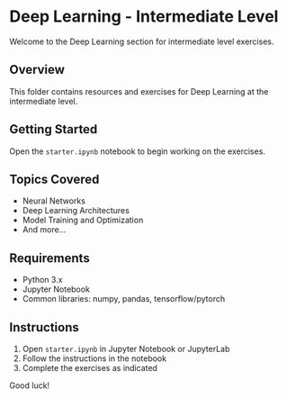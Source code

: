 # Deep Learning - Intermediate Level

Welcome to the Deep Learning section for intermediate level exercises.

## Overview

This folder contains resources and exercises for Deep Learning at the intermediate level.

## Getting Started

Open the `starter.ipynb` notebook to begin working on the exercises.

## Topics Covered

- Neural Networks
- Deep Learning Architectures
- Model Training and Optimization
- And more...

## Requirements

- Python 3.x
- Jupyter Notebook
- Common libraries: numpy, pandas, tensorflow/pytorch

## Instructions

1. Open `starter.ipynb` in Jupyter Notebook or JupyterLab
2. Follow the instructions in the notebook
3. Complete the exercises as indicated

Good luck!
